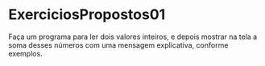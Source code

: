 # ExerciciosPropostos01
Faça um programa para ler dois valores inteiros, e depois mostrar na tela a soma desses números com uma 
mensagem explicativa, conforme exemplos.
